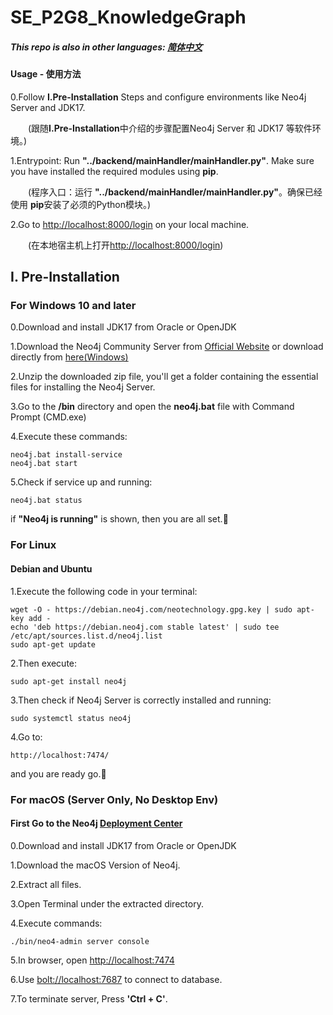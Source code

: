 # SE_P2G8_KnowledgeGraph
##### This repo is also in other languages: [简体中文](https://github.com/Sthrumbee/SE_P2G8_KnowledgeGraph/blob/main/README_zh_cn.md)

#### Usage - 使用方法
0.Follow **I.Pre-Installation** Steps and configure environments like Neo4j Server and JDK17.

&ensp;&ensp;&ensp;&ensp;(跟随**I.Pre-Installation**中介绍的步骤配置Neo4j Server 和 JDK17 等软件环境。)

1.Entrypoint: Run **"../backend/mainHandler/mainHandler.py"**. Make sure you have installed the required modules using **pip**.

&ensp;&ensp;&ensp;&ensp;(程序入口：运行 **"../backend/mainHandler/mainHandler.py"**。确保已经使用 **pip**安装了必须的Python模块。)

2.Go to [http://localhost:8000/login](http://localhost:8000/login) on your local machine.

&ensp;&ensp;&ensp;&ensp;(在本地宿主机上打开[http://localhost:8000/login](http://localhost:8000/login))



## I. Pre-Installation
### For Windows 10 and later
0.Download and install JDK17 from Oracle or OpenJDK

1.Download the Neo4j Community Server from [Official Website](https://neo4j.com/deployment-center/) or download directly from [here(Windows)](https://go.neo4j.com/download-thanks.html?edition=community&release=5.12.0&flavour=winzip)


2.Unzip the downloaded zip file, you'll get a folder containing the essential files for installing the Neo4j Server.

3.Go to the **/bin** directory and open the **neo4j.bat** file with Command Prompt (CMD.exe)

4.Execute these commands:
    
    neo4j.bat install-service
    neo4j.bat start

5.Check if service up and running:
    
    neo4j.bat status
if **"Neo4j is running"** is shown, then you are all set.🎉

### For Linux
#### Debian and Ubuntu
1.Execute the following code in your terminal:

    wget -O - https://debian.neo4j.com/neotechnology.gpg.key | sudo apt-key add -
    echo 'deb https://debian.neo4j.com stable latest' | sudo tee /etc/apt/sources.list.d/neo4j.list
    sudo apt-get update

2.Then execute:

    sudo apt-get install neo4j

3.Then check if Neo4j Server is correctly installed and running:

    sudo systemctl status neo4j

4.Go to:

    http://localhost:7474/

and you are ready go.🎉
### For macOS (Server Only, No Desktop Env)
#### First Go to the Neo4j [Deployment Center](https://neo4j.com/deployment-center/)
0.Download and install JDK17 from Oracle or OpenJDK

1.Download the macOS Version of Neo4j.

2.Extract all files.

3.Open Terminal under the extracted directory.

4.Execute commands:
    
    ./bin/neo4-admin server console

5.In browser, open [http://localhost:7474](http://localhost:7474)

6.Use [bolt://localhost:7687](bolt://localhost:7687) to connect to database.

7.To terminate server, Press **'Ctrl + C'**.
